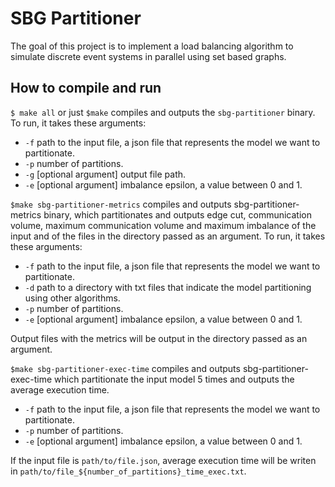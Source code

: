 # SBG Partitioner

The goal of this project is to implement a load balancing algorithm to simulate discrete event systems in parallel using set based graphs.


## How to compile and run

`$ make all` or just `$make` compiles and outputs the `sbg-partitioner` binary. To run, it takes these arguments:

* `-f` path to the input file, a json file that represents the model we want to partitionate.
* `-p` number of partitions.
* `-g` [optional argument] output file path.
* `-e` [optional argument] imbalance epsilon, a value between 0 and 1.

`$make sbg-partitioner-metrics` compiles and outputs sbg-partitioner-metrics binary, which partitionates and outputs edge cut, communication volume, maximum communication volume and maximum imbalance of the input and of the files in the directory passed as an argument. To run, it takes these arguments:

* `-f` path to the input file, a json file that represents the model we want to partitionate.
* `-d` path to a directory with txt files that indicate the model partitioning using other algorithms.
* `-p` number of partitions.
* `-e` [optional argument] imbalance epsilon, a value between 0 and 1.

Output files with the metrics will be output in the directory passed as an argument.


`$make sbg-partitioner-exec-time` compiles and outputs sbg-partitioner-exec-time which partitionate the input model 5 times and outputs the average execution time.

* `-f` path to the input file, a json file that represents the model we want to partitionate.
* `-p` number of partitions.
* `-e` [optional argument] imbalance epsilon, a value between 0 and 1.

If the input file is `path/to/file.json`, average execution time will be writen in `path/to/file_${number_of_partitions}_time_exec.txt`.